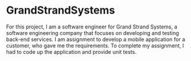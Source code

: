 # GrandStrandSystems
For this project, I am a software engineer for Grand Strand Systems, a software engineering company that focuses on developing and testing back-end services. I am assignment to develop a mobile application for a customer, who gave me the requirements. To complete my assignment, I had to code up the application and provide unit tests.

